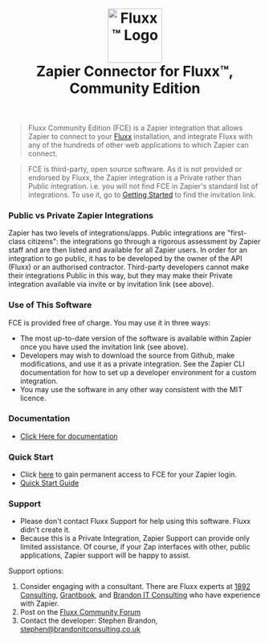 <h1 align="center">
  <img alt="Fluxx™ Logo" src="https://cdn2.hubspot.net/hub/485822/hubfs/FLUXX_Brand_Mark_Fullcolor_PMS_Lrg.png?width=108&height=108" width="108px">
  <br>
  Zapier Connector for Fluxx™, Community Edition 
  <br>
  <br>
</h1>

> Fluxx Community Edition (FCE) is a Zapier integration that allows Zapier to connect to your [Fluxx](https://www.fluxx.io) installation, and integrate Fluxx with any of the hundreds of other web applications to which Zapier can connect.

> FCE is third-party, open source software. As it is not provided or endorsed by Fluxx, the Zapier integration is a Private rather than Public integration. i.e. you will not find FCE in Zapier's standard list of integrations. To use it, go to [Getting Started](https://github.com/buzzykiwi/fce-docs/blob/main/docs/Getting_Started/Getting_Started.md#add-the-api-keys-from-fluxx-to-zapier) to find the invitation link.


### Public vs Private Zapier Integrations

Zapier has two levels of integrations/apps. Public integrations are "first-class citizens": the integrations go through a rigorous assessment by Zapier staff and are then listed and available for all Zapier users. In order for an integration to go public, it has to be developed by the owner of the API (Fluxx) or an authorised contractor. Third-party developers cannot make their integrations Public in this way, but they may make their Private integration available via invite or by invitation link (see above).


### Use of This Software

FCE is provided free of charge. You may use it in three ways:

* The most up-to-date version of the software is available within Zapier once you have used the invitation link (see above).
* Developers may wish to download the source from Github, make modifications, and use it as a private integration. See the Zapier CLI documentation for how to set up a developer environment for a custom integration.
* You may use the software in any other way consistent with the MIT licence.

### Documentation

* [Click Here for documentation](https://github.com/buzzykiwi/fce-docs/)

### Quick Start

* Click [here](https://zapier.com/developer/public-invite/171896/79f0f6177294d5882a4e1eb79aa80fef/) to gain permanent access to FCE for your Zapier login.
* [Quick Start Guide](https://github.com/buzzykiwi/fce-docs/blob/main/docs/Getting_Started/Getting_Started.md)

### Support

* Please don't contact Fluxx Support for help using this software. Fluxx didn't create it.
* Because this is a Private Integration, Zapier Support can provide only limited assistance. Of course, if your Zap interfaces with other, public applications, Zapier support will be happy to assist.

Support options:

1. Consider engaging with a consultant. There are Fluxx experts at [1892 Consulting](https://1892consulting.com), [Grantbook](https://www.grantbook.org), and <a href="mailto:stephen@brandonitconsulting.co.uk">Brandon IT Consulting</a> who have experience with Zapier.
2. Post on the [Fluxx Community Forum](https://community.fluxx.io/home)
3. Contact the developer: Stephen Brandon, stephen@brandonitconsulting.co.uk
